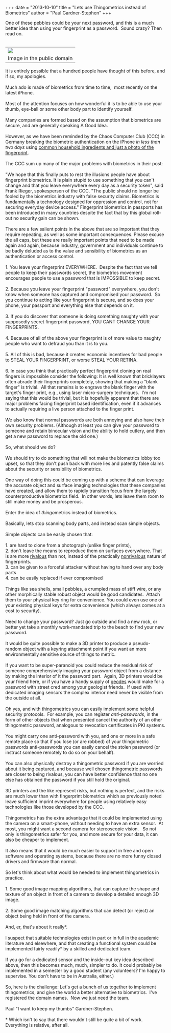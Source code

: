 +++
date = "2013-10-10"
title = "Lets use Thingometrics instead of Biometrics"
author = "Paul Gardner-Stephen"
+++

<div class="post-body entry-content" id="post-body-4327506145616703518" itemprop="description articleBody">
One of these pebbles could be your next password, and this is a much better idea than using your fingerprint as a password.  Sound crazy? Then read on.<br/>
<br/>
<table align="center" cellpadding="0" cellspacing="0" class="tr-caption-container"><tbody>
<tr><td><a href="http://2.bp.blogspot.com/-5lmt77lYyp8/UleRvpwOhKI/AAAAAAAABZo/yZKddWIAzhQ/s1600/river-pebbles-1-19071290659688th7.jpg"><img src="http://2.bp.blogspot.com/-5lmt77lYyp8/UleRvpwOhKI/AAAAAAAABZo/yZKddWIAzhQ/s400/river-pebbles-1-19071290659688th7.jpg"/></a></td></tr>
<tr><td class="tr-caption">Image in the public domain</td></tr>
</tbody></table>
It is entirely possible that a hundred people have thought of this before, and if so, my apologies.<br/>
<br/>
Much ado is made of biometrics from time to time,  most recently on the latest iPhone. <br/>
<br/>
Most of the attention focuses on how wonderful it is to be able to use your thumb, eye-ball or some other body part to identify yourself. <br/>
<br/>
Many companies are formed based on the assumption that biometrics are secure, and are generally speaking A Good Idea.<br/>
<br/>
However, as we have been reminded by the Chaos Computer Club (CCC) in Germany breaking the biometric authentication on the iPhone <i>in less than two days</i> using <a href="http://www.ccc.de/en/updates/2013/ccc-breaks-apple-touchid">common household ingredients and just a photo of the fingerprint</a>.<br/>
<br/>
The CCC sum up many of the major problems with biometrics in their post:<br/>
<br/>
<span>"We hope that this finally puts to rest the illusions people have about fingerprint biometrics. It is plain stupid to use something that you can´t change and that you leave everywhere every day as a security token", said Frank Rieger, spokesperson of the CCC. "The public should no longer be fooled by the biometrics industry with false security claims. Biometrics is fundamentally a technology designed for oppression and control, not for securing everyday device access." Fingerprint biometrics in passports has been introduced in many countries despite the fact that by this global roll-out no security gain can be shown.</span><br/>
<span><br/></span>
<span>There are a few salient points in the above that are so important that they require repeating, as well as some important consequences. Please excuse the all caps, but these are really important points that need to be made again and again, because industry, government and individuals continue to be badly deluded as to the value and sensibility of biometrics as an authentication or access control.</span><br/>
<span><br/></span>
<span>1. You leave your fingerprint EVERYWHERE.  Despite the fact that we tell people to keep their passwords secret, the biometrics movement encourages people to use a password that is IMPOSSIBLE to keep secret.</span><br/>
<span><br/></span>
<span>2. Because you leave your fingerprint "password" everywhere, you don't know when someone has captured and compromised your password.  So you continue to acting like your fingerprint is secure, and so does your phone, your passport and everything else that depends on it.</span><br/>
<span><br/></span>
<span>3. If you do discover that someone is doing something naughty with your supposedly secret fingerprint password, YOU CANT CHANGE YOUR FINGERPRINTS.</span><br/>
<span><br/></span>
<span>4. Because of all of the above your fingerprint is of more value to naughty people who want to defraud you than it is to you.  </span><br/>
<span><br/></span>
<span>5. All of this is bad, because it creates economic incentives for bad people to STEAL YOUR FINGERPRINT, or worse STEAL YOUR RETINA.</span><br/>
<span><br/></span>
<span>6. In case you think that practically perfect fingerprint cloning on real fingers is impossible consider the following: It is well known that bricklayers often </span>abrade<span> their fingerprints completely, showing that making a "blank finger" is trivial.  All that remains is to engrave the blank finger with the target's finger print, e.g., using laser micro-surgery techniques.  I'm not saying that this would be trivial, but it is hopefully apparent that there are major problems facing fingerprint based identification, even if it advances to actually requiring a live person attached to the finger print.</span><br/>
<span><br/></span>
<span>We also know that normal passwords are both annoying and also have their own security problems. (Although at least you can give your password to someone and retain binocular vision and the ability to hold cutlery, and then get a new password to replace the old one.)</span><br/>
<span><br/></span>
So, what should we do?<br/>
<br/>
We should try to do something that will not make the biometrics lobby too upset, so that they don't push back with more lies and patently false claims about the security or sensibility of biometrics.<br/>
<br/>
One way of doing this could be coming up with a scheme that can leverage the accurate object and surface imaging technologies that these companies have created, and allow them to rapidly transition focus from the largely counterproductive biometrics field.  In other words, lets leave them room to still make money and be prosperous.<br/>
<br/>
Enter the idea of <i>thingo</i>metrics instead of biometrics.<br/>
<br/>
Basically, lets stop scanning body parts, and instead scan simple objects.<br/>
<br/>
Simple objects can be easily chosen that:<br/>
<br/>
1. are hard to clone from a photograph (unlike finger prints),<br/>
2. don't leave the means to reproduce them on surfaces everywhere. That is are more <a href="http://en.wikipedia.org/wiki/Rivalry_(economics)">rivalous</a> than not, instead of the practically <a href="http://en.wikipedia.org/wiki/Rivalry_(economics)">nonrivalous</a> nature of fingerprints.<br/>
3. can be given to a forceful attacker without having to hand over any body parts<br/>
4. can be easily replaced if ever compromised<br/>
<br/>
Things like sea shells, small pebbles, a crumpled mass of stiff wire, or any other morphically stable robust object would be good candidates.  Attach them to your physical key ring for convenience. You could even use one of your existing physical keys for extra convenience (which always comes at a cost to security).<br/>
<br/>
Need to change your password? Just go outside and find a new rock, or better yet take a monthly work-mandated trip to the beach to find your new password.<br/>
<br/>
It would be quite possible to make a 3D printer to produce a pseudo-random object with a keyring attachment point if you want an more environmentally sensitive source of things to metric.<br/>
<br/>
If you want to be super-paranoid you could reduce the residual risk of someone comprehensively imaging your password object from a distance by making the interior of it the password part.  Again, 3D printers would be your friend here, or if you have a handy supply of <a href="http://www.rocksforkids.com/R&amp;M/geodes.html">geodes</a> would make for a password with street cred among your geologist friends.  If used with dedicated imaging sensors the complex interior need never be visible from the outside at all.<br/>
<br/>
Oh yes, and with thingometrics you can easily implement some helpful security protocols.  For example, you can register <i>anti-passwords</i>, in the form of other objects that when presented cancel the authority of an other thingometric password, analogous to revocation certificates in PKI systems. <br/>
<br/>
You might carry one anti-password with you, and one or more in a safe remote place so that if you lose (or are robbed) of your thingometric passwords anti-passwords you can easily cancel the stolen password (or instruct someone remotely to do so on your behalf). <br/>
<br/>
You can also physically destroy a thingometric password if you are worried about it being captured, and because well chosen thingometric passwords are closer to being rivalous, you can have better confidence that no one else has obtained the password if you still hold the original. <br/>
<br/>
3D printers and the like represent risks, but nothing is perfect, and the risks are much lower than with fingerprint biometrics which as previously noted leave sufficient imprint everywhere for people using relatively easy technologies like those developed by the CCC.<br/>
<br/>
Thingometrics has the extra advantage that it could be implemented using the camera on a smart-phone, without needing to have an extra sensor.  At most, you might want a second camera for stereoscopic vision.   So not only is thingometrics safer for you, and more secure for your data, it can also be cheaper to implement. <br/>
<br/>
It also means that it would be much easier to support in free and open software and operating systems, because there are no more funny closed drivers and firmware than normal.<br/>
<br/>
So let's think about what would be needed to implement thingometrics in practice.<br/>
<br/>
1. Some good image mapping algorithms, that can capture the shape and texture of an object in front of a camera to develop a detailed enough 3D image.<br/>
<br/>
2. Some good image matching algorithms that can detect (or reject) an object being held in front of the camera.<br/>
<br/>
And, er, that's about it really*. <br/>
<br/>
I suspect that suitable technologies exist in part or in full in the academic literature and elsewhere, and that creating a functional system could be implemented fairly readily* by a skilled and dedicated team.<br/>
<br/>
If you go for a dedicated sensor and the inside-out key idea described above, then this becomes much, much, simpler to do. It could probably be implemented in a semester by a good student (any volunteers? I'm happy to supervise. You don't have to be in Australia, either.)<br/>
<div>
<br/></div>
So, here is the challenge: Let's get a bunch of us together to implement thingometrics, and give the world a better alternative to biometrics.  I've registered the domain names.  Now we just need the team.<br/>
<br/>
Paul "I want to keep my thumbs" Gardner-Stephen.<br/>
<br/>
* Which isn't to say that there wouldn't still be quite a bit of work. Everything is relative, after all.
<div></div>
</div>
